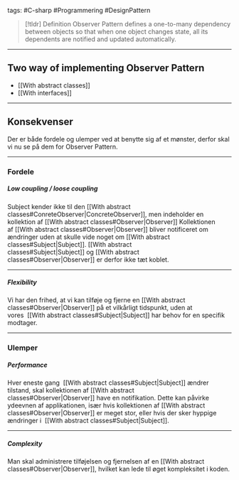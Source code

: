 tags: #C-sharp #Programmering #DesignPattern

> [!tldr] Definition
> Observer Pattern defines a one-to-many dependency between objects so that when one object changes state, all its dependents are notified and updated automatically.

---

## Two way of implementing Observer Pattern
- [[With abstract classes]]
- [[With interfaces]]

---

## Konsekvenser
Der er både fordele og ulemper ved at benytte sig af et mønster, derfor skal vi nu se på dem for Observer Pattern.

---

### Fordele
##### Low coupling / loose coupling
Subject kender ikke til den [[With abstract classes#ConreteObserver|ConcreteObserver]], men indeholder en kollektion af [[With abstract classes#Observer|Observer]] Kollektionen af [[With abstract classes#Observer|Observer]] bliver notificeret om ændringer uden at skulle vide noget om [[With abstract classes#Subject|Subject]]. [[With abstract classes#Subject|Subject]] og [[With abstract classes#Observer|Observer]] er derfor ikke tæt koblet.

---

##### Flexibility
Vi har den frihed, at vi kan tilføje og fjerne en [[With abstract classes#Observer|Observer]] på et vilkårligt tidspunkt, uden at vores  [[With abstract classes#Subject|Subject]] har behov for en specifik modtager.

---

### Ulemper
##### Performance
Hver eneste gang  [[With abstract classes#Subject|Subject]] ændrer tilstand, skal kollektionen af [[With abstract classes#Observer|Observer]] have en notifikation. Dette kan påvirke ydeevnen af applikationen, især hvis kollektionen af [[With abstract classes#Observer|Observer]] er meget stor, eller hvis der sker hyppige ændringer i  [[With abstract classes#Subject|Subject]].

---

##### Complexity
Man skal administrere tilføjelsen og fjernelsen af en [[With abstract classes#Observer|Observer]], hvilket kan lede til øget kompleksitet i koden.